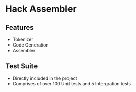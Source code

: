 # Hack Assembler

## Features
- Tokenizer
- Code Generation
- Assembler

## Test Suite
- Directly included in the project
- Comprises of over 100 Unit tests and 5 Intergration tests